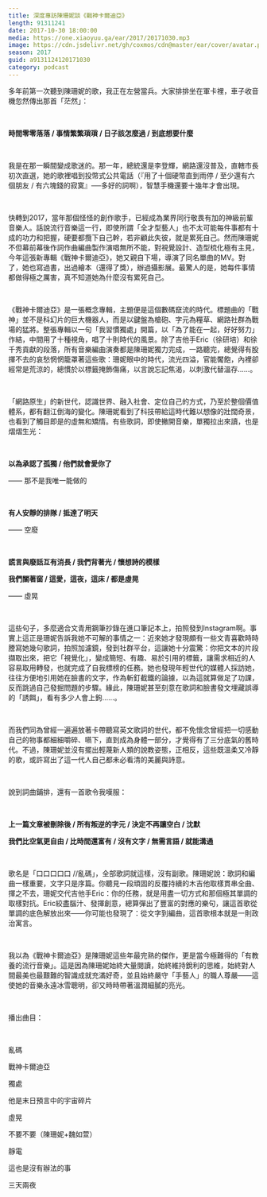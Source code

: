 ```yaml
---
title: 深度專訪陳珊妮談《戰神卡爾迪亞》
length: 91311241
date: 2017-10-30 18:00:00
media: https://one.xiaoyuu.ga/ear/2017/20171030.mp3
image: https://cdn.jsdelivr.net/gh/coxmos/cdn@master/ear/cover/avatar.png
season: 2017
guid: a9131124120171030
category: podcast
---
```


<p>多年前第一次聽到陳珊妮的歌，我正在左營當兵。大家排排坐在軍卡裡，車子收音機忽然傳出那首「茫然」：</p>
<br/>
<p><strong>時間零零落落 / 事情繁繁瑣瑣 / 日子該怎麼過 / 到底想要什麼</strong></p>
<br/>
<p>我是在那一瞬間變成歌迷的。那一年，總統還是李登輝，網路還沒普及，直轄市長初次直選，她的歌裡唱到投幣式公共電話（『用了十個硬幣直到雨停 / 至少還有六個朋友 / 有六塊錢的寂寞』──多好的詞啊），智慧手機還要十幾年才會出現。</p>
<br/>
<p>快轉到2017，當年那個怪怪的創作歌手，已經成為業界同行敬畏有加的神級前輩音樂人。話說流行音樂這一行，即使所謂「全才型藝人」也不太可能每件事都有十成的功力和把握，硬要都攬下自己幹，若非顧此失彼，就是累死自己。然而陳珊妮不但幕前幕後作詞作曲編曲製作演唱無所不能，對視覺設計、造型梳化極有主見，今年這張新專輯《戰神卡爾迪亞》，她又親自下場，導演了同名單曲的MV。對了，她也寫過書，出過繪本（還得了獎），辦過攝影展。最驚人的是，她每件事情都做得極之厲害，真不知道她為什麼沒有累死自己。</p>
<br/>
<p>《戰神卡爾迪亞》是一張概念專輯，主題便是這個數碼竄流的時代。標題曲的「戰神」並不是科幻片的巨大機器人，而是以鍵盤為槍砲、字元為糧草、網路社群為戰場的猛將。整張專輯以一句「我習慣獨處」開篇，以「為了能在一起，好好努力」作結，中間用了十種視角，唱了十則時代的風景。除了吉他手Eric（徐研培）和徐千秀貢獻的段落，所有音樂編曲演奏都是陳珊妮獨力完成，一路聽完，總覺得有股揮不去的哀愁惘惘籠罩著這些歌：珊妮眼中的時代，流光四溢，官能饜飽，內裡卻經常是荒涼的，總慣於以標籤掩飾傷痛，以言說忘記焦渴，以刺激代替溫存……。</p>
<br/>
<p>「網路原生」的新世代，認識世界、融入社會、定位自己的方式，乃至於整個價值體系，都有翻江倒海的變化。陳珊妮看到了科技帶給這時代難以想像的壯闊奇景，也看到了觸目即是的虛無和矯情。有些歌詞，即使撇開音樂，單獨拉出來讀，也是熠熠生光：</p>
<br/>
<p><strong>以為承認了孤獨 / 他們就會愛你了 </strong></p>
<p>—— 那不是我唯一能做的</p>
<br/>
<p><strong>有人安靜的排隊 / 抵達了明天 </strong></p>
<p>—— 空廢</p>
<br/>
<p><strong>謊言與廢話互有消長 / 我們背著光 / 懷想詩的模樣</strong></p>
<p><strong>我們關著窗 / 這愛，這夜，這床 / 都是虛晃 </strong></p>
<p>—— 虛晃</p>
<br/>
<p>這些句子，多麼適合文青用鋼筆抄錄在進口筆記本上，拍照發到Instagram啊。事實上這正是珊妮告訴我她不可解的事情之一：近來她才發現頗有一些文青喜歡時時謄寫她幾句歌詞，拍照加濾鏡，發到社群平台，這讓她十分震驚：你把文本的片段擷取出來，把它「視覺化」，變成簡短、有趣、易於引用的標籤，讓需求相近的人容易取用轉發，也就完成了自我標榜的任務。她也發現年輕世代的媒體人採訪她，往往方便地引用她在臉書的文字，作為斬釘截鐵的論據，以為這就算做足了功課，反而跳過自己發掘問題的步驟。緣此，陳珊妮甚至刻意在歌詞和臉書發文埋藏誤導的「誘餌」，看有多少人會上鉤……。</p>
<br/>
<p>而我們同為曾經一遍遍放著卡帶聽寫英文歌詞的世代，都不免懷念曾經把一切感動自己的物事都細細嚼碎、嚥下，直到成為身體一部分，才覺得有了三分底氣的舊時代。不過，陳珊妮並沒有擺出輕蔑新人類的說教姿態，正相反，這些既溫柔又冷靜的歌，或許寫出了這一代人自己都未必看清的美麗與詩意。</p>
<br/>
<p>說到詞曲鋪排，還有一首歌令我嘆服：</p>
<br/>
<p><strong>上一篇文章被刪除後 / 所有叛逆的字元 / 決定不再讓空白 / 沈默</strong></p>
<p><strong>我們比空氣更自由 / 比時間還富有 / 沒有文字 / 無需言語 / 就能溝通</strong></p>
<br/>
<p>歌名是「口口口口口 //亂碼」，全部歌詞就這樣，沒有副歌。陳珊妮說：歌詞和編曲一樣重要，文字只是序篇。你聽見一段頑固的反覆持續的木吉他取樣貫串全曲、揮之不去，珊妮交代吉他手Eric：你的任務，就是用盡一切方式和那個極其單調的取樣對抗。Eric絞盡腦汁、發揮創意，總算彈出了豐富的對應的樂句，讓這首歌從單調的底色解放出來——你可能也發現了：從文字到編曲，這首歌根本就是一則政治寓言。</p>
<br/>
<p>我以為《戰神卡爾迪亞》是陳珊妮這些年最完熟的傑作，更是當今極難得的「有教養的流行音樂」。這是因為陳珊妮始終大量閱讀，始終維持銳利的思維，始終對人間最美也最艱難的智識成就充滿好奇，並且始終嚴守「手藝人」的職人尊嚴——這使她的音樂永遠冰雪聰明，卻又時時帶著溫潤細膩的亮光。</p>
<br/>
<p>播出曲目：</p>
<br/>
<p>亂碼</p>
<p>戰神卡爾迪亞</p>
<p>獨處</p>
<p>他是末日預言中的宇宙碎片</p>
<p>虛晃</p>
<p>不要不要（陳珊妮+魏如萱）</p>
<p>靜電</p>
<p>這也是沒有辦法的事</p>
<p>三天兩夜</p>
<br/>
<p>

</p> <br/>

